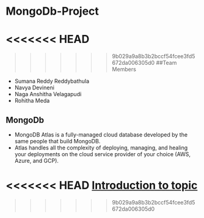 # MongoDb-Project

<<<<<<< HEAD
=======

>>>>>>> 9b029a9a8b3b2bccf54fcee3fd5672da006305d0
##Team Members
- Sumana Reddy Reddybathula
- Navya Devineni
- Naga Anshitha Velagapudi
- Rohitha Meda

## MongoDb 

- MongoDB Atlas is a fully-managed cloud database developed by the same people that build MongoDB.
- Atlas handles all the complexity of deploying, managing, and healing your deployments on the cloud service provider of your choice (AWS, Azure, and GCP). 


<<<<<<< HEAD
<a href="https://use.vg/gf34Re">Introduction to topic</a>
=======

>>>>>>> 9b029a9a8b3b2bccf54fcee3fd5672da006305d0
